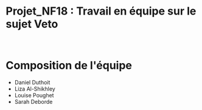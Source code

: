 # Projet_NF18 : Travail en équipe sur le sujet Veto
<br/>
<h1>Composition de l'équipe</h1>

<ul>
<li> Daniel Duthoit </li>
<li> Liza Al-Shikhley </li>
<li> Louise Poughet </li>
<li> Sarah Deborde </li>
</ul>
